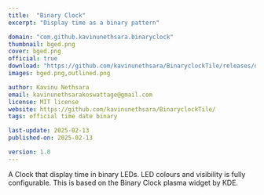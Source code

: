 ```yaml
---
title:  "Binary Clock"
excerpt: "Display time as a binary pattern"

domain: "com.github.kavinunethsara.binaryclock"
thumbnail: bged.png
cover: bged.png
official: true
download: "https://github.com/kavinunethsara/BinaryclockTile/releases/download/v1.5.0/binaryclock.tile.zip"
images: bged.png,outlined.png

author: Kavinu Nethsara
email: kavinunethsarakoswattage@gmail.com
license: MIT license
website: https://github.com/kavinunethsara/BinaryclockTile/
tags: official time date binary

last-update: 2025-02-13
published-on: 2025-02-13

version: 1.0
---
```


A Clock that display time in binary LEDs. LED colours and visibility is fully configurable. This is based on the Binary Clock plasma widget by KDE.
